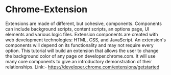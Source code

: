 # Chrome-Extension
Extensions are made of different, but cohesive, components. Components can include background scripts, content scripts, an options page, UI elements and various logic files. Extension components are created with web development technologies: HTML, CSS, and JavaScript. An extension's components will depend on its functionality and may not require every option.  This tutorial will build an extension that allows the user to change the background color of any page on developer.chrome.com. It will use many core components to give an introductory demonstration of their relationships.
Link:- https://developer.chrome.com/extensions/getstarted
